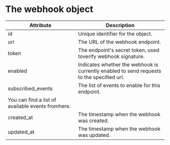 # The webhook object

| Attribute                                         | Description                                                                               |
| ------------------------------------------------- | ----------------------------------------------------------------------------------------- |
| id                                                | Unique identifier for the object.                                                         |
| url                                               | The URL of the webhook endpoint.                                                          |
| token                                             | The endpoint's secret token, used toverify webhook signature.                             |
| enabled                                           | Indicates whether the webhook is currently enabled to send requests to the specified url. |
| subscribed_events                                 | The list of events to enable for this endpoint.                                           |
| You can find a list of available events fromhere. |                                                                                           |
| created_at                                        | The timestamp when the webhook was created.                                               |
| updated_at                                        | The timestamp when the webhook was updated.                                               |
